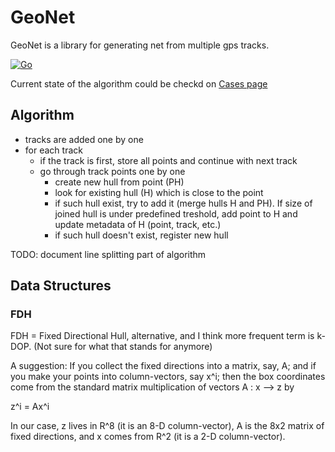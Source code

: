 # GeoNet

GeoNet is a library for generating net from multiple gps tracks.

[![Go](https://github.com/mnezerka/geonet/actions/workflows/go.yml/badge.svg?branch=master)](https://github.com/mnezerka/geonet/actions/workflows/go.yml)

Current state of the algorithm could be checkd on [Cases page](https://mnezerka.github.io/geonet/)

## Algorithm

- tracks are added one by one
- for each track
  - if the track is first, store all points and continue with next track
  - go through track points one by one
    - create new hull from point (PH)
    - look for existing hull (H) which is close to the point
    - if such hull exist, try to add it (merge hulls H and PH). If size of
      joined hull is under predefined treshold, add point to H and update
      metadata of H (point, track, etc.)
    - if such hull doesn't exist, register new hull

TODO: document line splitting part of algorithm

## Data Structures

### FDH

FDH = Fixed Directional Hull, alternative, and I think more frequent term is
k-DOP. (Not sure for what that stands for anymore)

A suggestion: If you collect the fixed directions into a matrix, say, A; and if
you make your points into column-vectors, say x^i; then the box coordinates
come from the standard matrix multiplication of vectors A : x —> z by

z^i = Ax^i

In our case, z lives in R^8 (it is an 8-D column-vector), A is the 8x2 matrix
of fixed directions, and x comes from R^2 (it is a 2-D column-vector).



